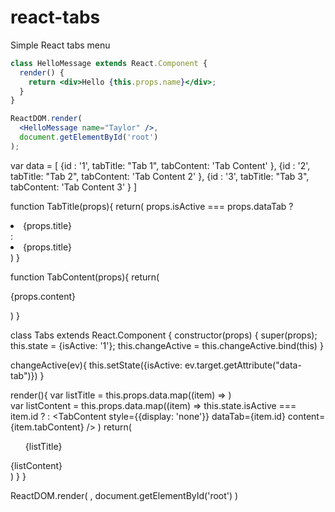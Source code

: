 # react-tabs
Simple React tabs menu

<script crossorigin src="https://unpkg.com/react@16/umd/react.production.min.js"></script>
<script crossorigin src="https://unpkg.com/react-dom@16/umd/react-dom.production.min.js"></script>

<div id="root">
    
</div>

```jsx
class HelloMessage extends React.Component {
  render() {
    return <div>Hello {this.props.name}</div>;
  }
}

ReactDOM.render(
  <HelloMessage name="Taylor" />,
  document.getElementById('root')
);
```
 var data = [
  {id : '1',
   tabTitle: "Tab 1",
   tabContent: 'Tab Content'
  },
  {id : '2',
   tabTitle: "Tab 2",
   tabContent: 'Tab Content 2'
  },
  {id : '3',
   tabTitle: "Tab 3",
   tabContent: 'Tab Content 3'
  }
]

function TabTitle(props){
  return(
    props.isActive === props.dataTab
    ? <li onClick={props.onClick} className="tab-title tab-title--active" data-tab={props.dataTab}>{props.title}</li>
    : <li onClick={props.onClick} className="tab-title" data-tab={props.dataTab}>{props.title}</li>
  )
}

function TabContent(props){
  return(
    <p style={props.style} data-tab={props.dataTab}>{props.content}</p>
  )
}

class Tabs extends React.Component {
  constructor(props) {
      super(props);
      this.state = {isActive: '1'};
      this.changeActive = this.changeActive.bind(this)
  }
  
  changeActive(ev){
    this.setState({isActive: ev.target.getAttribute("data-tab")})
  }
  
  render(){
    var listTitle = this.props.data.map((item) => 
      <TabTitle isActive={this.state.isActive} onClick={this.changeActive} dataTab={item.id} title={item.tabTitle} />
    )                                        
     var listContent = this.props.data.map((item) => 
          this.state.isActive === item.id 
          ? <TabContent dataTab={item.id} content={item.tabContent} />
          : <TabContent style={{display: 'none'}} dataTab={item.id} content={item.tabContent} />
      )
    return(
      <div className="tabs">
        <ul className="tabs-titles">
          {listTitle}
        </ul>
        <div className="tab-content">
           {listContent}
        </div>
      </div>
    )
  }
}
    
    
ReactDOM.render(
  <Tabs data={data}/>,
  document.getElementById('root')
)
</script>
